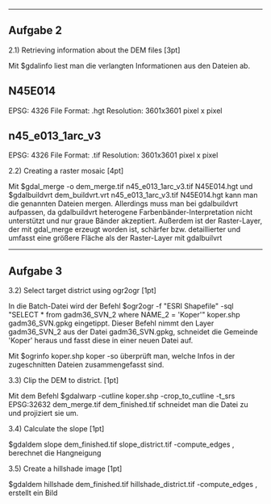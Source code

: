 ----------------------------------------------------------------------------------------------------------------------------------------------------------------------
Aufgabe 2
----------------------------------------------------------------------------------------------------------------------------------------------------------------------
2.1) Retrieving information about the DEM files [3pt]

Mit $gdalinfo liest man die verlangten Informationen aus den Dateien ab. 

N45E014
----------------------------------
EPSG: 4326
File Format: .hgt
Resolution: 3601x3601 pixel x pixel

n45_e013_1arc_v3
--------------------------------
EPSG: 4326
File Format: .tif
Resolution: 3601x3601 pixel x pixel

2.2) Creating a raster mosaic [4pt]

Mit $gdal_merge -o dem_merge.tif n45_e013_1arc_v3.tif N45E014.hgt und  $gdalbuildvrt dem_buildvrt.vrt n45_e013_1arc_v3.tif N45E014.hgt kann man die genannten 
Dateien mergen. Allerdings muss man bei gdalbuildvrt aufpassen, da gdalbuildvrt heterogene Farbenbänder-Interpretation nicht unterstützt und nur graue Bänder akzeptiert.
Außerdem ist der Raster-Layer, der mit gdal_merge erzeugt worden ist, schärfer bzw. detaillierter und umfasst eine größere Fläche als der Raster-Layer mit gdalbuilvrt

-----------------------------------------------------------------------------------------------------------------------------------------------------------------------

Aufgabe 3
-----------------------------------------------------------------------------------------------------------------------------------------------------------------------

3.2) Select target district using ogr2ogr [1pt]

In die Batch-Datei wird der Befehl $ogr2ogr -f "ESRI Shapefile" -sql "SELECT * from gadm36_SVN_2 where NAME_2 = 'Koper'" koper.shp gadm36_SVN.gpkg eingetippt. Dieser
Befehl nimmt den Layer gadm36_SVN_2 aus der Datei gadm36_SVN.gpkg, schneidet die Gemeinde 'Koper' heraus und fasst diese in einer neuen Datei auf.
 
Mit $ogrinfo koper.shp koper -so überprüft man, welche Infos in der zugeschnitten Dateien zusammengefasst sind.

3.3) Clip the DEM to district. [1pt]

Mit dem Befehl $gdalwarp -cutline koper.shp -crop_to_cutline -t_srs EPSG:32632 dem_merge.tif dem_finished.tif schneidet man die Datei zu und projiziert sie um. 

3.4) Calculate the slope [1pt]

$gdaldem slope dem_finished.tif slope_district.tif -compute_edges , berechnet die Hangneigung

3.5) Create a hillshade image [1pt]

$gdaldem hillshade dem_finished.tif hillshade_district.tif -compute_edges , erstellt ein Bild


